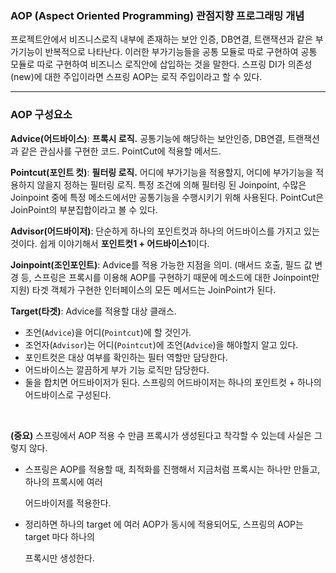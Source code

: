 ### **AOP (Aspect Oriented Programming) 관점지향 프로그래밍 개념**

프로젝트안에서 비즈니스로직 내부에 존재하는 보안 인증, DB연결, 트랜잭션과 같은 부가기능이 반복적으로 나타난다. 이러한 부가기능들을 공통 모듈로 따로 구현하여 공통 모듈로 따로 구현하여 비즈니스 로직안에 삽입하는 것을 말한다. 스프링 DI가 의존성(new)에 대한 주입이라면 스프링 AOP는 로직 주입이라고 할 수 있다.

---

### **AOP 구성요소**

**Advice(어드바이스)**: **프록시 로직.** 공통기능에  해당하는 보안인증, DB연결, 트랜잭션과 같은 관심사를 구현한 코드. PointCut에 적용할 메서드. 

**Pointcut(포인트 컷)**: **필터링 로직.** 어디에 부가기능을 적용할지, 어디에 부가기능을 적용하지 않을지 정하는 필터링 로직. 특정 조건에 의해 필터링 된 Joinpoint, 수많은 Joinpoint 중에 특정 메소드에서만 공통기능을 수행시키기 위해 사용된다. PointCut은 JoinPoint의 부분집합이라고 볼 수 있다.

**Advisor(어드바이저)**: 단순하게 하나의 포인트컷과 하나의 어드바이스를 가지고 있는 것이다. 쉽게
이야기해서 **포인트컷1 + 어드바이스1**이다.

**Joinpoint(조인포인트)**: Advice를 적용 가능한 지점을 의미. (매서드 호출, 필드 값 변경 등, 스프링은 프록시를 이용해 AOP를 구현하기 때문에 메소드에 대한 Joinpoint만 지원) 타겟 객체가 구현한 인터페이스의 모든 메서드는 JoinPoint가 된다.

**Target(타겟)**: Advice를 적용할 대상 클래스.

- 조언(`Advice`)을 어디(`Pointcut`)에 할 것인가.
- 조언자(`Advisor`)는 어디(`Pointcut`)에 조언(`Advice`)을 해야할지 알고 있다.
- 포인트컷은 대상 여부를 확인하는 필터 역할만 담당한다.
- 어드바이스는 깔끔하게 부가 기능 로직만 담당한다.
- 둘을 합치면 어드바이저가 된다. 스프링의 어드바이저는 하나의 포인트컷 + 하나의 어드바이스로 구성된다.

<br/>

**(중요)** 스프링에서 AOP 적용 수 만큼 프록시가 생성된다고 착각할 수 있는데 사실은 그렇지 않다.

- 스프링은 AOP를 적용할 때, 최적화를 진행해서 지금처럼 프록시는 하나만 만들고, 하나의 프록시에 여러
    
    어드바이저를 적용한다.
    
- 정리하면 하나의 target 에 여러 AOP가 동시에 적용되어도, 스프링의 AOP는 target 마다 하나의
    
    프록시만 생성한다.